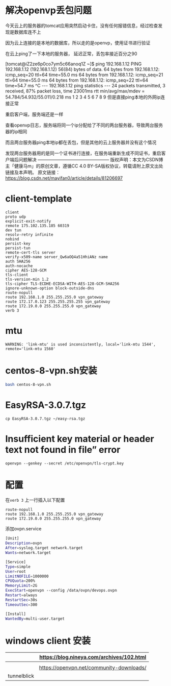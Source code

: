 # 解决openvp丢包问题

今天云上的服务器的tomcat应用突然启动卡住，没有任何报错信息，经过检查发现是数据库连不上

因为云上连接的是本地的数据库，所以走的是openvp，使用证书进行验证

在云上ping了一下本地的服务器， 延迟正常，丢包率接近百分之90

[tomcat@iZ2ze6p0co7ym5c66anoq1Z ~]$ ping 192.168.1.12
PING 192.168.1.12 (192.168.1.12) 56(84) bytes of data.
64 bytes from 192.168.1.12: icmp_seq=20 ttl=64 time=55.0 ms
64 bytes from 192.168.1.12: icmp_seq=21 ttl=64 time=55.0 ms
64 bytes from 192.168.1.12: icmp_seq=22 ttl=64 time=54.7 ms
^C
--- 192.168.1.12 ping statistics ---
24 packets transmitted, 3 received, 87% packet loss, time 23001ms
rtt min/avg/max/mdev = 54.784/54.932/55.011/0.218 ms
1
2
3
4
5
6
7
8
9
但是直接ping本地的外网ip连接正常

重启客户端，服务端还是一样

查看openvp日志，服务端将同一个ip分配给了不同的两台服务器，导致两台服务器的ip相同

而且两台服务器ping本地ip都在丢包，但是其他的云上服务器并没有这个情况

发现两台服务器用的是同一个证书进行连接，在服务端重新生成不同证书，重启客户端后问题解决
————————————————
版权声明：本文为CSDN博主「健康马m」的原创文章，遵循CC 4.0 BY-SA版权协议，转载请附上原文出处链接及本声明。
原文链接：https://blog.csdn.net/mayifan0/article/details/81206697

# client-template

```
client
proto udp
explicit-exit-notify
remote 175.102.135.185 60319
dev tun
resolv-retry infinite
nobind
persist-key
persist-tun
remote-cert-tls server
verify-x509-name server_Qw6aOQ4a51HhiANz name
auth SHA256
auth-nocache
cipher AES-128-GCM
tls-client
tls-version-min 1.2
tls-cipher TLS-ECDHE-ECDSA-WITH-AES-128-GCM-SHA256
ignore-unknown-option block-outside-dns
route-nopull
route 192.168.1.0 255.255.255.0 vpn_gateway
route 172.17.0.123 255.255.255.255 vpn_gateway
route 172.19.0.0 255.255.255.0 vpn_gateway
verb 3
```



# mtu

```
WARNING: 'link-mtu' is used inconsistently, local='link-mtu 1544', remote='link-mtu 1560'
```



# centos-8-vpn.sh安装

```sh
bash centos-8-vpn.sh
```

# EasyRSA-3.0.7.tgz

```
cp EasyRSA-3.0.7.tgz ~/easy-rsa.tgz
```



# Insufficient key material or header text not found in file” error

```
openvpn --genkey --secret /etc/openvpn/tls-crypt.key
```



# 配置

在`verb 3` 上一行插入以下配置

```objc
route-nopull
route 192.168.1.0 255.255.255.0 vpn_gateway
route 172.19.0.0 255.255.255.0 vpn_gateway
```



添加ovpn.service

```sh
[Unit]
Description=ovpn
After=syslog.target network.target
Wants=network.target

[Service]
Type=simple
User=root
LimitNOFILE=1000000
CPUQuota=200%
MemoryLimit=2G
ExecStart=openvpn --config /data/ovpn/devops.ovpn
Restart=always
RestartSec=30s
TimeoutSec=300

[Install]
WantedBy=multi-user.target
```



# windows client 安装

|             | https://blog.nineya.com/archives/102.html |
| ----------- | ----------------------------------------- |
|             |                                           |
|             | https://openvpn.net/community-downloads/  |
| tunnelblick |                                           |

